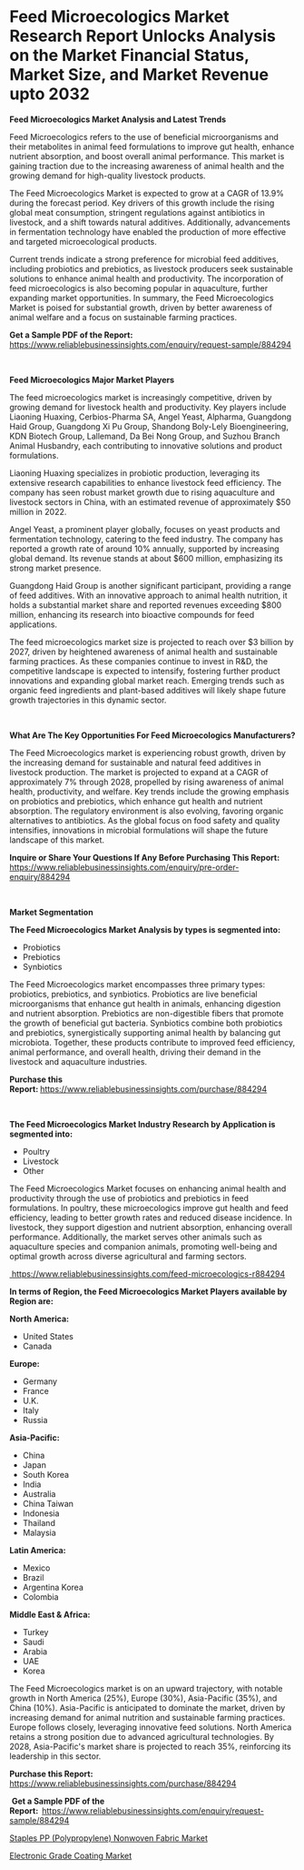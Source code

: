 <p><h1>Feed Microecologics Market Research Report Unlocks Analysis on the Market Financial Status, Market Size, and Market Revenue upto 2032</h1></p><p><strong>Feed Microecologics Market Analysis and Latest Trends</strong></p>
<p><p>Feed Microecologics refers to the use of beneficial microorganisms and their metabolites in animal feed formulations to improve gut health, enhance nutrient absorption, and boost overall animal performance. This market is gaining traction due to the increasing awareness of animal health and the growing demand for high-quality livestock products. </p><p>The Feed Microecologics Market is expected to grow at a CAGR of 13.9% during the forecast period. Key drivers of this growth include the rising global meat consumption, stringent regulations against antibiotics in livestock, and a shift towards natural additives. Additionally, advancements in fermentation technology have enabled the production of more effective and targeted microecological products. </p><p>Current trends indicate a strong preference for microbial feed additives, including probiotics and prebiotics, as livestock producers seek sustainable solutions to enhance animal health and productivity. The incorporation of feed microecologics is also becoming popular in aquaculture, further expanding market opportunities. In summary, the Feed Microecologics Market is poised for substantial growth, driven by better awareness of animal welfare and a focus on sustainable farming practices.</p></p>
<p><strong>Get a Sample PDF of the Report:&nbsp;</strong> <a href="https://www.reliablebusinessinsights.com/enquiry/request-sample/884294?utm_campaign=1873&utm_medium=2&utm_source=Github&utm_content=ia&utm_term=01022025&utm_id=feed-microecologics">https://www.reliablebusinessinsights.com/enquiry/request-sample/884294</a></p>
<p>&nbsp;</p>
<p><strong>Feed Microecologics Major Market Players</strong></p>
<p><p>The feed microecologics market is increasingly competitive, driven by growing demand for livestock health and productivity. Key players include Liaoning Huaxing, Cerbios-Pharma SA, Angel Yeast, Alpharma, Guangdong Haid Group, Guangdong Xi Pu Group, Shandong Boly-Lely Bioengineering, KDN Biotech Group, Lallemand, Da Bei Nong Group, and Suzhou Branch Animal Husbandry, each contributing to innovative solutions and product formulations.</p><p>Liaoning Huaxing specializes in probiotic production, leveraging its extensive research capabilities to enhance livestock feed efficiency. The company has seen robust market growth due to rising aquaculture and livestock sectors in China, with an estimated revenue of approximately $50 million in 2022.</p><p>Angel Yeast, a prominent player globally, focuses on yeast products and fermentation technology, catering to the feed industry. The company has reported a growth rate of around 10% annually, supported by increasing global demand. Its revenue stands at about $600 million, emphasizing its strong market presence.</p><p>Guangdong Haid Group is another significant participant, providing a range of feed additives. With an innovative approach to animal health nutrition, it holds a substantial market share and reported revenues exceeding $800 million, enhancing its research into bioactive compounds for feed applications.</p><p>The feed microecologics market size is projected to reach over $3 billion by 2027, driven by heightened awareness of animal health and sustainable farming practices. As these companies continue to invest in R&D, the competitive landscape is expected to intensify, fostering further product innovations and expanding global market reach. Emerging trends such as organic feed ingredients and plant-based additives will likely shape future growth trajectories in this dynamic sector.</p></p>
<p>&nbsp;</p>
<p><strong>What Are The Key Opportunities For Feed Microecologics Manufacturers?</strong></p>
<p><p>The Feed Microecologics market is experiencing robust growth, driven by the increasing demand for sustainable and natural feed additives in livestock production. The market is projected to expand at a CAGR of approximately 7% through 2028, propelled by rising awareness of animal health, productivity, and welfare. Key trends include the growing emphasis on probiotics and prebiotics, which enhance gut health and nutrient absorption. The regulatory environment is also evolving, favoring organic alternatives to antibiotics. As the global focus on food safety and quality intensifies, innovations in microbial formulations will shape the future landscape of this market.</p></p>
<p><strong>Inquire or Share Your Questions If Any Before Purchasing This Report:</strong> <a href="https://www.reliablebusinessinsights.com/enquiry/pre-order-enquiry/884294?utm_campaign=1873&utm_medium=2&utm_source=Github&utm_content=ia&utm_term=01022025&utm_id=feed-microecologics">https://www.reliablebusinessinsights.com/enquiry/pre-order-enquiry/884294</a></p>
<p>&nbsp;</p>
<p><strong>Market Segmentation</strong></p>
<p><strong>The Feed Microecologics Market Analysis by types is segmented into:</strong></p>
<p><ul><li>Probiotics</li><li>Prebiotics</li><li>Synbiotics</li></ul></p>
<p><p>The Feed Microecologics market encompasses three primary types: probiotics, prebiotics, and synbiotics. Probiotics are live beneficial microorganisms that enhance gut health in animals, enhancing digestion and nutrient absorption. Prebiotics are non-digestible fibers that promote the growth of beneficial gut bacteria. Synbiotics combine both probiotics and prebiotics, synergistically supporting animal health by balancing gut microbiota. Together, these products contribute to improved feed efficiency, animal performance, and overall health, driving their demand in the livestock and aquaculture industries.</p></p>
<p><strong>Purchase this Report:&nbsp;</strong><a href="https://www.reliablebusinessinsights.com/purchase/884294?utm_campaign=1873&utm_medium=2&utm_source=Github&utm_content=ia&utm_term=01022025&utm_id=feed-microecologics">https://www.reliablebusinessinsights.com/purchase/884294</a></p>
<p>&nbsp;</p>
<p><strong>The Feed Microecologics Market Industry Research by Application is segmented into:</strong></p>
<p><ul><li>Poultry</li><li>Livestock</li><li>Other</li></ul></p>
<p><p>The Feed Microecologics Market focuses on enhancing animal health and productivity through the use of probiotics and prebiotics in feed formulations. In poultry, these microecologics improve gut health and feed efficiency, leading to better growth rates and reduced disease incidence. In livestock, they support digestion and nutrient absorption, enhancing overall performance. Additionally, the market serves other animals such as aquaculture species and companion animals, promoting well-being and optimal growth across diverse agricultural and farming sectors.</p></p>
<p><a href="https://www.reliablebusinessinsights.com/feed-microecologics-r884294?utm_campaign=1873&utm_medium=2&utm_source=Github&utm_content=ia&utm_term=01022025&utm_id=feed-microecologics">&nbsp;https://www.reliablebusinessinsights.com/feed-microecologics-r884294</a></p>
<p><strong>In terms of Region, the Feed Microecologics Market Players available by Region are:</strong></p>
<p>
    <p> <strong> North America: </strong>
        <ul>
            <li>United States</li>
            <li>Canada</li>
        </ul>
        </p> 
    <p> <strong> Europe: </strong>
        <ul>
            <li>Germany</li>
            <li>France</li>
            <li>U.K.</li>
            <li>Italy</li>
            <li>Russia</li>
        </ul>
        </p> 
    <p> <strong> Asia-Pacific: </strong>
        <ul>
            <li>China</li>
            <li>Japan</li>
            <li>South Korea</li>
            <li>India</li>
            <li>Australia</li>
            <li>China Taiwan</li>
            <li>Indonesia</li>
            <li>Thailand</li>
            <li>Malaysia</li>
        </ul>
        </p> 
    <p> <strong> Latin America: </strong>
        <ul>
            <li>Mexico</li>
            <li>Brazil</li>
            <li>Argentina Korea</li>
            <li>Colombia</li>
        </ul>
        </p> 
    <p> <strong> Middle East & Africa: </strong>
        <ul>
            <li>Turkey</li>
            <li>Saudi</li>
            <li>Arabia</li>
            <li>UAE</li>
            <li>Korea</li>
        </ul>
    </p>
    </p>
<p><p>The Feed Microecologics market is on an upward trajectory, with notable growth in North America (25%), Europe (30%), Asia-Pacific (35%), and China (10%). Asia-Pacific is anticipated to dominate the market, driven by increasing demand for animal nutrition and sustainable farming practices. Europe follows closely, leveraging innovative feed solutions. North America retains a strong position due to advanced agricultural technologies. By 2028, Asia-Pacific's market share is projected to reach 35%, reinforcing its leadership in this sector.</p></p>
<p><strong>Purchase this Report: </strong><a href="https://www.reliablebusinessinsights.com/purchase/884294?utm_campaign=1873&utm_medium=2&utm_source=Github&utm_content=ia&utm_term=01022025&utm_id=feed-microecologics">https://www.reliablebusinessinsights.com/purchase/884294</a></p>
<p>&nbsp;<strong>Get a Sample PDF of the Report:&nbsp;&nbsp;</strong><a href="https://www.reliablebusinessinsights.com/enquiry/request-sample/884294?utm_campaign=1873&utm_medium=2&utm_source=Github&utm_content=ia&utm_term=01022025&utm_id=feed-microecologics">https://www.reliablebusinessinsights.com/enquiry/request-sample/884294</a></p>
<p><strong></strong></p>
<p><p><a href="https://github.com/amoakuolaopa/Market-Research-Report-List-1/blob/main/staples-pp-polypropylene-nonwoven-fabric-market.md?utm_campaign=1873&utm_medium=2&utm_source=Github&utm_content=ia&utm_term=01022025&utm_id=feed-microecologics">Staples PP (Polypropylene) Nonwoven Fabric Market</a></p><p><a href="https://github.com/aidelndasse/Market-Research-Report-List-1/blob/main/electronic-grade-coating-market.md?utm_campaign=1873&utm_medium=2&utm_source=Github&utm_content=ia&utm_term=01022025&utm_id=feed-microecologics">Electronic Grade Coating Market</a></p></p>